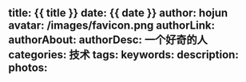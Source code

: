 title: {{ title }}
date: {{ date }}
author: hojun
avatar: /images/favicon.png
authorLink: 
authorAbout: 
authorDesc: 一个好奇的人
categories: 技术
tags: 
keywords: 
description: 
photos: 
---
